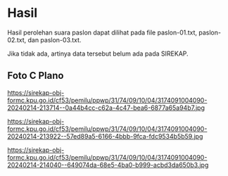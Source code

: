 # Hasil

Hasil perolehan suara paslon dapat dilihat pada file paslon-01.txt, paslon-02.txt, dan paslon-03.txt.

Jika tidak ada, artinya data tersebut belum ada pada SIREKAP.

## Foto C Plano

https://sirekap-obj-formc.kpu.go.id/cf53/pemilu/ppwp/31/74/09/10/04/3174091004090-20240214-213714--0a44b4cc-c62a-4c47-bea6-6877a65a94b7.jpg

https://sirekap-obj-formc.kpu.go.id/cf53/pemilu/ppwp/31/74/09/10/04/3174091004090-20240214-213922--57ed89a5-6166-4bbb-9fca-fdc9534b5b59.jpg

https://sirekap-obj-formc.kpu.go.id/cf53/pemilu/ppwp/31/74/09/10/04/3174091004090-20240214-214040--649074da-68e5-4ba0-b999-acbd3da650b3.jpg
